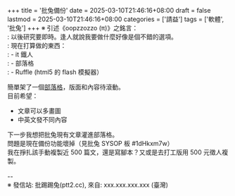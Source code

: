 +++
title = '批兔備份'
date = 2025-03-10T21:46:16+08:00
draft = false
lastmod = 2025-03-10T21:46:16+08:00
categories = ['請益']
tags = ['軟體', '批兔']
+++
※ 引述《oopzzozzo (π)》之銘言：<br>
: 以後研究要即時。逢人就說我要做什麼好像是個不錯的選項。<br>
: 現在打算做的東西：<br>
: - it 鐵人<br>
: - 部落格<br>
: - Ruffle (html5 的 flash 模擬器）<br>

簡單架了一個[部落格](https://route110.blog/)，版面和內容待滾動。<br>
目前希望：<br>
- 文章可以多畫圖<br>
- 中英文發不同內容

下一步我想把批兔現有文章灌進部落格。<br>
問題是現在備份功能壞掉（見批兔 SYSOP 板 #1dHkxm7w）<br>
我在掙扎該手動複製近 500 篇文，還是寫腳本？又或是去打工版用 500 元徵人複製。<br>
<br>
--<br>
※ 發信站: 批踢踢兔(ptt2.cc), 來自: xxx.xxx.xxx.xxx (臺灣)<br>
